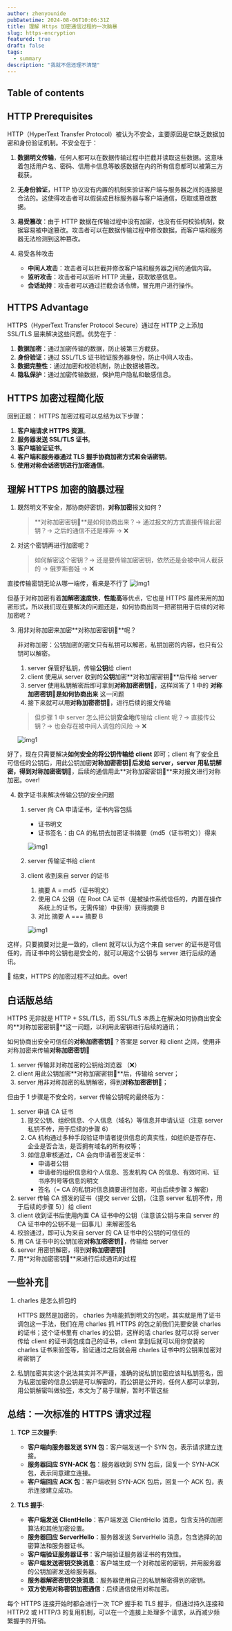 ```yaml
---
author: zhenyounide
pubDatetime: 2024-08-06T10:06:31Z
title: 理解 Https 加密通信过程的一次脑暴
slug: https-encryption
featured: true
draft: false
tags:
  - summary
description: "我就不信还理不清楚"
---
```


## Table of contents

## HTTP Prerequisites

HTTP（HyperText Transfer Protocol）被认为不安全，主要原因是它缺乏数据加密和身份验证机制。不安全在于：

1. **数据明文传输**，任何人都可以在数据传输过程中拦截并读取这些数据。这意味着包括用户名、密码、信用卡信息等敏感数据在内的所有信息都可以被第三方截获。

2. **无身份验证**，HTTP 协议没有内置的机制来验证客户端与服务器之间的连接是合法的。这使得攻击者可以假装成目标服务器与客户端通信，窃取或篡改数据。

3. **易受篡改**：由于 HTTP 数据在传输过程中没有加密，也没有任何校验机制，数据容易被中途篡改。攻击者可以在数据传输过程中修改数据，而客户端和服务器无法检测到这种篡改。

4. 易受各种攻击

   - **中间人攻击**：攻击者可以拦截并修改客户端和服务器之间的通信内容。
   - **监听攻击**：攻击者可以监听 HTTP 流量，获取敏感信息。
   - **会话劫持**：攻击者可以通过拦截会话令牌，冒充用户进行操作。

## HTTPS Advantage

HTTPS（HyperText Transfer Protocol Secure）通过在 HTTP 之上添加 SSL/TLS 层来解决这些问题。优势在于：

1. **数据加密**：通过加密传输的数据，防止被第三方截获。
2. **身份验证**：通过 SSL/TLS 证书验证服务器身份，防止中间人攻击。
3. **数据完整性**：通过加密和校验机制，防止数据被篡改。
4. **隐私保护**：通过加密传输数据，保护用户隐私和敏感信息。

## HTTPS 加密过程简化版

回到正题：
HTTPS 加密过程可以总结为以下步骤：

1. **客户端请求 HTTPS 资源**。
2. **服务器发送 SSL/TLS 证书**。
3. **客户端验证证书**。
4. **客户端和服务器通过 TLS 握手协商加密方式和会话密钥**。
5. **使用对称会话密钥进行加密通信**。

## 理解 HTTPS 加密的脑暴过程

1. 既然明文不安全，那协商好密钥，**对称加密**报文如何？

   > **对称加密密钥🔑**是如何协商出来？→ 通过报文的方式直接传输此密钥？→ 之后的通信不还是裸奔 → ❌

2. 对这个密钥再进行加密呢？
   > 如何解密这个密钥？→ 还是要传输加密密钥，依然还是会被中间人截获的 → 俄罗斯套娃 → ❌

直接传输密钥无论从哪一端传，看来是不行了
![img1](../../assets/images/https-encry-1.png)

但基于对称加密有着**加解密速度快**，**性能高**等优点，它也是 HTTPS 最终采用的加密形式，所以我们现在要解决的问题还是，如何协商出同一把密钥用于后续的对称加密呢？

3. 用非对称加密来加密**对称加密密钥🔑**呢？

   非对称加密：公钥加密的密文只有私钥可以解密，私钥加密的内容，也只有公钥可以解密。

   1. server 保管好私钥，传输**公钥**给 client
   2. client 使用从 server 收到的**公钥**加密**对称加密密钥🔑**后传给 server
   3. server 使用私钥解密后即可拿到**对称加密密钥🔑**，这样回答了 1 中的 **对称加密密钥🔑是如何协商出来** 这一问题
   4. 接下来就可以用**对称加密密钥🔑**，进行后续的报文传输

   > 但步骤 1 中 server 怎么把公钥**安全地**传输给 client 呢？→ 直接传公钥？→ 也会存在被中间人调包的风险 → ❌

   ![img1](../../assets/images/https-encry-2.png)

好了，现在只需要解决**如何安全的将公钥传输给 client** 即可；client 有了安全且可信任的公钥后，用此公钥加密**对称加密密钥🔑**后发给 server，server 用私钥解密，得到**对称加密密钥🔑**，后续的通信用此**对称加密密钥🔑**来对报文进行对称加密。over!

4. 数字证书来解决传输公钥的安全问题

   1. server 向 CA 申请证书，证书内容包括

      - 证书明文
      - 证书签名：由 CA 的私钥去加密证书摘要（md5（证书明文））得来

      ![img1](../../assets/images/https-encry-3.png)

   2. server 传输证书给 client
   3. client 收到来自 server 的证书

      1. 摘要 A = md5（证书明文）
      2. 使用 CA 公钥（在 Root CA 证书（是被操作系统信任的，内置在操作系统上的证书，无需传输）中获得）获得摘要 B
      3. 对比 摘要 A === 摘要 B

      ![img1](../../assets/images/https-encry-4.png)

这样，只要摘要对比是一致的，client 就可以认为这个来自 server 的证书是可信任的，而证书中的公钥也是安全的，就可以用这个公钥与 server 进行后续的通讯。

🔔 结束，HTTPS 的加密过程不过如此。over!

## 白话版总结

HTTPS 无非就是 HTTP + SSL/TLS，而 SSL/TLS 本质上在解决如何协商出安全的**对称加密密钥🔑**这一问题，以利用此密钥进行后续的通讯；

如何协商出安全可信任的**对称加密密钥🔑**？答案是 server 和 client 之间，使用非对称加密来传输**对称加密密钥🔑**

1. server 传输非对称加密的公钥给浏览器 （❌）
2. client 用此公钥加密**对称加密密钥🔑**后，传输给 server；
3. server 用非对称加密的私钥解密，得到**对称加密密钥🔑**；

但由于 1 步骤是不安全的，server 传输公钥呢的最终版为：

1. server 申请 CA 证书
   1. 提交公钥、组织信息、个人信息（域名）等信息并申请认证（注意 server 私钥不传，用于后续的步骤 6）
   2. CA 机构通过多种手段验证申请者提供信息的真实性，如组织是否存在、企业是否合法，是否拥有域名的所有权等；
   3. 如信息审核通过，CA 会向申请者签发证书：
      - 申请者公钥
      - 申请者的组织信息和个人信息、签发机构 CA 的信息、有效时间、证书序列号等信息的明文
      - 签名（= CA 的私钥对信息摘要进行加密，可由后续步骤 3 解密）
2. server 传输 CA 颁发的证书（提交 server 公钥，（注意 server 私钥不传，用于后续的步骤 5））给 client
3. client 收到证书后使用内置 CA 证书中的公钥（注意该公钥与来自 server 的 CA 证书中的公钥不是一回事儿）来解密签名
4. 校验通过，即可认为来自 server 的 CA 证书中的公钥的可信任的
5. 用 CA 证书中的公钥加密**对称加密密钥🔑**，传输给 server
6. server 用密钥解密，得到**对称加密密钥🔑**
7. 用**对称加密密钥🔑**来进行后续通讯的过程

## 一些补充🧐

1. charles 是怎么抓包的

   HTTPS 既然是加密的， charles 为啥能抓到明文的包呢，其实就是用了证书调包这一手法，我们在用 charles 抓 HTTPS 的包之前我们先要安装 charles 的证书；这个证书里有 charles 的公钥，这样的话 charles 就可以将 server 传给 client 的证书调包成自己的证书，client 拿到后就可以用你安装的 charles 证书来验签等，验证通过之后就会用 charles 证书中的公钥来加密对称密钥了

2. 私钥加密其实这个说法其实并不严谨，准确的说私钥加密应该叫私钥签名，因为私密加密的信息公钥是可以解密的，而公钥是公开的，任何人都可以拿到，用公钥解密叫做验签，本文为了易于理解，暂时不管这些

## 总结：一次标准的 HTTPS 请求过程

1. **TCP 三次握手**:

   - **客户端向服务器发送 SYN 包**：客户端发送一个 SYN 包，表示请求建立连接。
   - **服务器回应 SYN-ACK 包**：服务器收到 SYN 包后，回复一个 SYN-ACK 包，表示同意建立连接。
   - **客户端回应 ACK 包**：客户端收到 SYN-ACK 包后，回复一个 ACK 包，表示连接建立成功。

2. **TLS 握手**:
   - **客户端发送 ClientHello**：客户端发送 ClientHello 消息，包含支持的加密算法和其他加密设置。
   - **服务器回应 ServerHello**：服务器发送 ServerHello 消息，包含选择的加密算法和服务器证书。
   - **客户端验证服务器证书**：客户端验证服务器证书的有效性。
   - **客户端发送密钥交换消息**：客户端生成一个对称加密的密钥，并用服务器的公钥加密发送给服务器。
   - **服务器解密密钥交换消息**：服务器使用自己的私钥解密得到的密钥。
   - **双方使用对称密钥加密通信**：后续通信使用对称加密。

每个 HTTPS 连接开始时都会进行一次 TCP 握手和 TLS 握手，但通过持久连接和 HTTP/2 或 HTTP/3 的复用机制，可以在一个连接上处理多个请求，从而减少频繁握手的开销。
